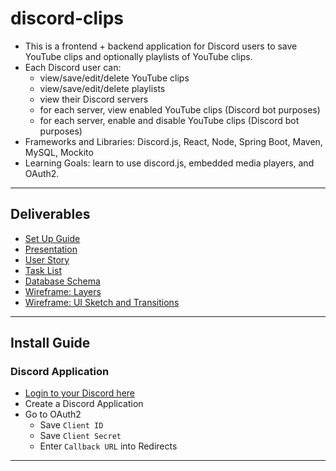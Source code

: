 # discord-clips
- This is a frontend + backend application for Discord users to save YouTube clips and optionally playlists of YouTube clips.
- Each Discord user can:
	- view/save/edit/delete YouTube clips
	- view/save/edit/delete playlists
	- view their Discord servers
	- for each server, view enabled YouTube clips (Discord bot purposes)
	- for each server, enable and disable YouTube clips (Discord bot purposes)
- Frameworks and Libraries: Discord.js, React, Node, Spring Boot, Maven, MySQL, Mockito
- Learning Goals: learn to use discord.js, embedded media players, and OAuth2. 
---
## Deliverables
- [Set Up Guide](.deliverables/SetUp.md)
- [Presentation](./deliverables/Presentation)
- [User Story](./deliverables/UserStory.md)
- [Task List](./deliverables/TaskList.md)
- [Database Schema](./deliverables/imgs/database-schema.png)
- [Wireframe: Layers ](./deliverables/imgs/layers.png)
- [Wireframe: UI Sketch and Transitions](./deliverables/imgs/ui-sketch.png)

---
## Install Guide
### Discord Application
- [Login to your Discord here](https://discord.com/developers/applications)
- Create a Discord Application
- Go to OAuth2
	- Save `Client ID`
	- Save `Client Secret`
	- Enter `Callback URL` into Redirects
---
